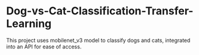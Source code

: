 # Dog-vs-Cat-Classification-Transfer-Learning
This project uses mobilenet_v3 model to classify dogs and cats, integrated into an API for ease of access.

